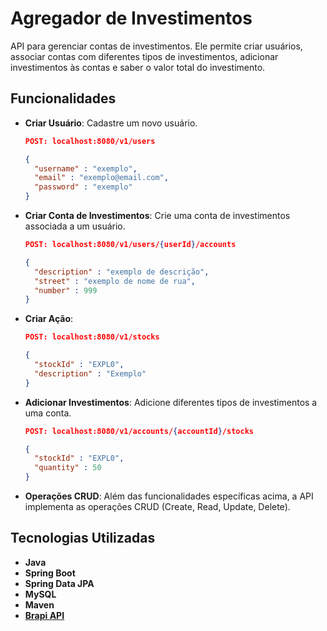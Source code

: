 # Agregador de Investimentos

API para gerenciar contas de investimentos. Ele permite criar usuários, associar contas com diferentes tipos de investimentos, adicionar investimentos às contas e saber o valor total do investimento.

## Funcionalidades

- **Criar Usuário**: Cadastre um novo usuário.
  ```json
  POST: localhost:8080/v1/users
  
  {
    "username" : "exemplo",
    "email" : "exemplo@email.com",
    "password" : "exemplo"
  }


- **Criar Conta de Investimentos**: Crie uma conta de investimentos associada a um usuário.
  ```json
  POST: localhost:8080/v1/users/{userId}/accounts

  {
    "description" : "exemplo de descrição",
    "street" : "exemplo de nome de rua",
    "number" : 999
  }

- **Criar Ação**:
  ```json
  POST: localhost:8080/v1/stocks

  {
    "stockId" : "EXPL0",
    "description" : "Exemplo"
  }

  
- **Adicionar Investimentos**: Adicione diferentes tipos de investimentos a uma conta.
  ```json
  POST: localhost:8080/v1/accounts/{accountId}/stocks

  {
    "stockId" : "EXPL0",
    "quantity" : 50
  }

  
- **Operações CRUD**: Além das funcionalidades específicas acima, a API implementa as operações CRUD (Create, Read, Update, Delete).

## Tecnologias Utilizadas

- **Java**
- **Spring Boot**
- **Spring Data JPA**
- **MySQL**
- **Maven**
- **[Brapi API](https://brapi.dev/)**




